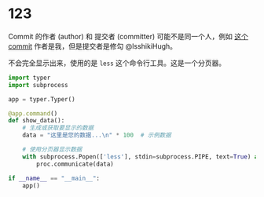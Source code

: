 # 123

Commit 的作者 (author) 和 提交者 (committer) 可能不是同一个人，例如 [这个 commit](https://github.com/IsshikiHugh/zju-cs-asio/commit/34e0e297a4c421d22b644d7fbe0757da9a658593) 作者是我，但是提交者是修勾 @IsshikiHugh。

不会完全显示出来，使用的是 `less` 这个命令行工具。这是一个分页器。

````python
import typer
import subprocess

app = typer.Typer()

@app.command()
def show_data():
    # 生成或获取要显示的数据
    data = "这里是您的数据...\n" * 100  # 示例数据

    # 使用分页器显示数据
    with subprocess.Popen(['less'], stdin=subprocess.PIPE, text=True) as proc:
        proc.communicate(data)

if __name__ == "__main__":
    app()
````
